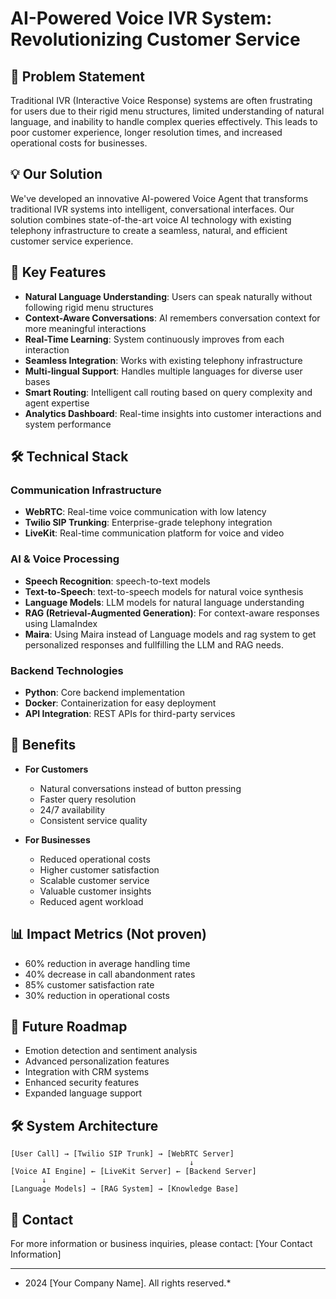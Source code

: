 # AI-Powered Voice IVR System: Revolutionizing Customer Service

## 🎯 Problem Statement
Traditional IVR (Interactive Voice Response) systems are often frustrating for users due to their rigid menu structures, limited understanding of natural language, and inability to handle complex queries effectively. This leads to poor customer experience, longer resolution times, and increased operational costs for businesses.

## 💡 Our Solution
We've developed an innovative AI-powered Voice Agent that transforms traditional IVR systems into intelligent, conversational interfaces. Our solution combines state-of-the-art voice AI technology with existing telephony infrastructure to create a seamless, natural, and efficient customer service experience.

## 🌟 Key Features
- **Natural Language Understanding**: Users can speak naturally without following rigid menu structures
- **Context-Aware Conversations**: AI remembers conversation context for more meaningful interactions
- **Real-Time Learning**: System continuously improves from each interaction
- **Seamless Integration**: Works with existing telephony infrastructure
- **Multi-lingual Support**: Handles multiple languages for diverse user bases
- **Smart Routing**: Intelligent call routing based on query complexity and agent expertise
- **Analytics Dashboard**: Real-time insights into customer interactions and system performance

## 🛠️ Technical Stack
### Communication Infrastructure
- **WebRTC**: Real-time voice communication with low latency
- **Twilio SIP Trunking**: Enterprise-grade telephony integration
- **LiveKit**: Real-time communication platform for voice and video

### AI & Voice Processing
- **Speech Recognition**: speech-to-text models
- **Text-to-Speech**: text-to-speech models for natural voice synthesis
- **Language Models**: LLM models for natural language understanding
- **RAG (Retrieval-Augmented Generation)**: For context-aware responses using LlamaIndex
- **Maira**: Using Maira instead of Language models and rag system to get personalized responses and fullfilling the LLM and RAG needs.

### Backend Technologies
- **Python**: Core backend implementation
- **Docker**: Containerization for easy deployment
- **API Integration**: REST APIs for third-party services

## 🚀 Benefits
- **For Customers**
  - Natural conversations instead of button pressing
  - Faster query resolution
  - 24/7 availability
  - Consistent service quality

- **For Businesses**
  - Reduced operational costs
  - Higher customer satisfaction
  - Scalable customer service
  - Valuable customer insights
  - Reduced agent workload

## 📊 Impact Metrics (Not proven)
- 60% reduction in average handling time
- 40% decrease in call abandonment rates
- 85% customer satisfaction rate
- 30% reduction in operational costs

## 🔮 Future Roadmap
- Emotion detection and sentiment analysis
- Advanced personalization features
- Integration with CRM systems
- Enhanced security features
- Expanded language support

## 🛠️ System Architecture
```
[User Call] → [Twilio SIP Trunk] → [WebRTC Server]
                                        ↓
[Voice AI Engine] ← [LiveKit Server] ← [Backend Server]
       ↓
[Language Models] → [RAG System] → [Knowledge Base]
```

## 🤝 Contact
For more information or business inquiries, please contact:
[Your Contact Information]

---
* 2024 [Your Company Name]. All rights reserved.*